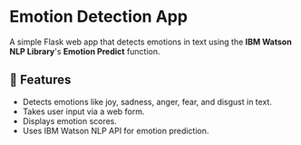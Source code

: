 # Emotion Detection App
A simple Flask web app that detects emotions in text using the **IBM Watson NLP Library**'s **Emotion Predict** function.

## 🚀 Features
- Detects emotions like joy, sadness, anger, fear, and disgust in text.
- Takes user input via a web form.
- Displays emotion scores.
- Uses IBM Watson NLP API for emotion prediction.
